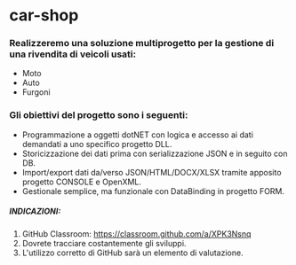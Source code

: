 # car-shop

### Realizzeremo una soluzione multiprogetto per la gestione di una rivendita di veicoli usati:
- Moto
- Auto
- Furgoni


### Gli obiettivi del progetto sono i seguenti:
- Programmazione a oggetti dotNET con logica e accesso ai dati demandati a uno specifico progetto DLL.
- Storicizzazione dei dati prima con serializzazione JSON e in seguito con DB.
- Import/export dati da/verso JSON/HTML/DOCX/XLSX tramite apposito progetto CONSOLE e OpenXML.
- Gestionale semplice, ma funzionale con DataBinding in progetto FORM.


##### INDICAZIONI:
1. GitHub Classroom: https://classroom.github.com/a/XPK3Nsnq
2. Dovrete tracciare costantemente gli sviluppi.
3. L'utilizzo corretto di GitHub sarà un elemento di valutazione.

